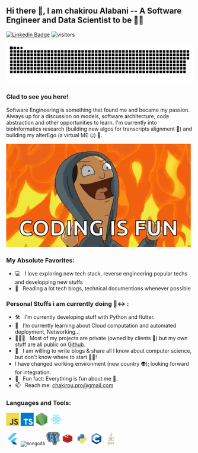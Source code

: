 ## Hi there 👋, I am chakirou Alabani -- A Software Engineer and Data Scientist to be 👨‍💻

[![Linkedin Badge](https://img.shields.io/badge/-@chakirouAlabani-0e76a8?style=flat&logo=Linkedin&logoColor=white)](linkedin.com/in/chakirou-sofware-engineer)
![visitors](https://visitor-badge.laobi.icu/badge?page_id=cahkirouAlabani.visitor-badge&color=0088cc)

<img src="assets/github-snake-dark.svg" />

### Glad to see you here!

Software Engineering is something that found me and became my passion. Always up for a discussion on models, software architecture, code abstraction and other opportunities to learn. I'm currently into bioInformatics research (building new algos for transcripts alignment 🤡) and building my alterEgo (a virtual ME 🤐) 🚀.


<img src="assets/meme.gif"  />

<!-- <img src="assets/meme3.gif" width="400" height="180" /> -->

### My Absolute Favorites:

- 💻 &nbsp; I love exploring new tech stack, reverse engineering popular techs and developping new stuffs
- 📰 &nbsp; Reading a lot tech blogs, technical documentions whenever possible

### Personal Stuffs i am currently doing 🙂‍↔️ :

- 🛠 &nbsp; I'm currently developing stuff with Python and flutter.
- 🚀 &nbsp; I’m currently learning about Cloud computation and automated deployment, Networking...
- 👨🏻‍💻 &nbsp; Most of my projects are private (owned by clients 🥵) but my own stuff are all public on [Github](https://github.com/chakirouAlabani).
- 💬 &nbsp; I am willing to write blogs & share all I know about computer science, but don't know where to start 😵‍💫!
- I have changed working environment (new country 👽); looking forward for integration.
- 👾 &nbsp; Fun fact: Everything is fun about me 🤤.
- 📫 &nbsp; Reach me: chakirou.pro@gmail.com


### Languages and Tools:

<code><img height="35" src="https://raw.githubusercontent.com/github/explore/80688e429a7d4ef2fca1e82350fe8e3517d3494d/topics/javascript/javascript.png" alt="javascript"></code>
<code><img height="35" src="https://raw.githubusercontent.com/github/explore/80688e429a7d4ef2fca1e82350fe8e3517d3494d/topics/typescript/typescript.png" alt="typescript"></code>
<code><img height="35" src="https://raw.githubusercontent.com/github/explore/80688e429a7d4ef2fca1e82350fe8e3517d3494d/topics/nodejs/nodejs.png" alt="nodejs"></code>
<code><img height="35" src="https://raw.githubusercontent.com/github/explore/80688e429a7d4ef2fca1e82350fe8e3517d3494d/topics/react/react.png" alt="react"></code>

<code><img height="35" src="https://raw.githubusercontent.com/github/explore/cebd63002168a05a6a642f309227eefeccd92950/topics/flutter/flutter.png" alt="flutter"></code>
<code><img height="35" src="https://encrypted-tbn0.gstatic.com/images?q=tbn%3AANd9GcSTTzPAw-55ssm1Im594xYZ9eRQu2JylrkYLg&usqp=CAU" alt="mongodb"></code>
<code><img height="35" src="https://raw.githubusercontent.com/github/explore/80688e429a7d4ef2fca1e82350fe8e3517d3494d/topics/postgresql/postgresql.png" alt="postgresql"></code>
<code><img height="35" src="https://raw.githubusercontent.com/github/explore/80688e429a7d4ef2fca1e82350fe8e3517d3494d/topics/redis/redis.png" alt="redis"></code> 
<code><img height="35" src="https://raw.githubusercontent.com/github/explore/80688e429a7d4ef2fca1e82350fe8e3517d3494d/topics/python/python.png?size=48" alt="python"></code> 
<code><img height="35" src="https://raw.githubusercontent.com/github/explore/f3e22f0dca2be955676bc70d6214b95b13354ee8/topics/c/c.png?size=48" alt="C"></code> 
<code><img height="35" src="https://raw.githubusercontent.com/github/explore/5b3600551e122a3277c2c5368af2ad5725ffa9a1/topics/java/java.png?size=48" alt="java"></code> 
<!-- <code><img height="35" src="" alt=""></code> 
<code><img height="35" src="" alt=""></code>  -->
</code> 

<!--
**chakirouAlabani/chakirouAlabani** is a ✨ _special_ ✨ repository because its `README.md` (this file) appears on your GitHub profile.

Here are some ideas to get you started:

- 🔭 I’m currently working on ...
- 🌱 I’m currently learning ...
- 👯 I’m looking to collaborate on ...
- 🤔 I’m looking for help with ...
- 💬 Ask me about ...
- 📫 How to reach me: ...
- 😄 Pronouns: ...
- ⚡ Fun fact: ...
-->
